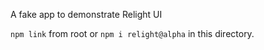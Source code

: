 A fake app to demonstrate Relight UI

`npm link` from root or `npm i relight@alpha` in this directory.